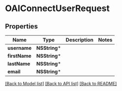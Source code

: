 # OAIConnectUserRequest

## Properties
Name | Type | Description | Notes
------------ | ------------- | ------------- | -------------
**username** | **NSString*** |  | 
**firstName** | **NSString*** |  | 
**lastName** | **NSString*** |  | 
**email** | **NSString*** |  | 

[[Back to Model list]](../README.md#documentation-for-models) [[Back to API list]](../README.md#documentation-for-api-endpoints) [[Back to README]](../README.md)


